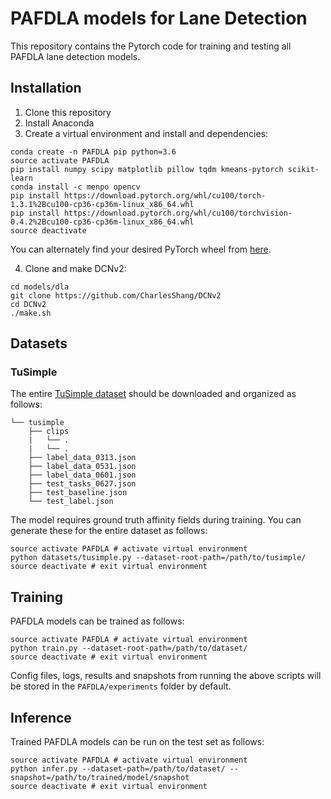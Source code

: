 # PAFDLA models for Lane Detection

This repository contains the Pytorch code for training and testing all PAFDLA lane detection models.

## Installation
1) Clone this repository
2) Install Anaconda
3) Create a virtual environment and install and dependencies:
```shell
conda create -n PAFDLA pip python=3.6
source activate PAFDLA
pip install numpy scipy matplotlib pillow tqdm kmeans-pytorch scikit-learn
conda install -c menpo opencv
pip install https://download.pytorch.org/whl/cu100/torch-1.3.1%2Bcu100-cp36-cp36m-linux_x86_64.whl
pip install https://download.pytorch.org/whl/cu100/torchvision-0.4.2%2Bcu100-cp36-cp36m-linux_x86_64.whl
source deactivate
```
You can alternately find your desired PyTorch wheel from [here](https://download.pytorch.org/whl/torch_stable.html).

4) Clone and make DCNv2:
```shell
cd models/dla
git clone https://github.com/CharlesShang/DCNv2
cd DCNv2
./make.sh
```

## Datasets

### TuSimple
The entire [TuSimple dataset](https://github.com/TuSimple/tusimple-benchmark/issues/3) should be downloaded and organized as follows:
```plain
└── tusimple
    ├── clips
    |   └── .
    |   └── .
    ├── label_data_0313.json
    ├── label_data_0531.json
    ├── label_data_0601.json
    ├── test_tasks_0627.json
    ├── test_baseline.json
    └── test_label.json
```
The model requires ground truth affinity fields during training. You can generate these for the entire dataset as follows:
```shell
source activate PAFDLA # activate virtual environment
python datasets/tusimple.py --dataset-root-path=/path/to/tusimple/
source deactivate # exit virtual environment
```

## Training
PAFDLA models can be trained as follows:
```shell
source activate PAFDLA # activate virtual environment
python train.py --dataset-root-path=/path/to/dataset/
source deactivate # exit virtual environment
```
Config files, logs, results and snapshots from running the above scripts will be stored in the `PAFDLA/experiments` folder by default.

## Inference
Trained PAFDLA models can be run on the test set as follows:
```shell
source activate PAFDLA # activate virtual environment
python infer.py --dataset-path=/path/to/dataset/ --snapshot=/path/to/trained/model/snapshot
source deactivate # exit virtual environment
```
